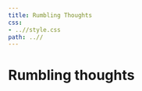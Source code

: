 ```yaml
---
title: Rumbling Thoughts
css:
- ..//style.css                
path: ..//
---
```


# Rumbling thoughts
